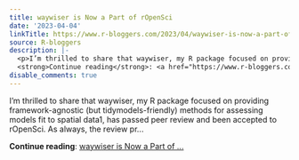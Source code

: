 ```yaml
---
title: waywiser is Now a Part of rOpenSci
date: '2023-04-04'
linkTitle: https://www.r-bloggers.com/2023/04/waywiser-is-now-a-part-of-ropensci/
source: R-bloggers
description: |-
  <p>I’m thrilled to share that waywiser, my R package focused on providing framework-agnostic (but tidymodels-friendly) methods for assessing models fit to spatial data1, has passed peer review and been accepted to rOpenSci. As always, the review pr...</p>
  <strong>Continue reading</strong>: <a href="https://www.r-bloggers.com/2023/04/waywiser-is-now-a-part-of-ropensci/">waywiser is Now a Part of ...
disable_comments: true
---
```

<p>I’m thrilled to share that waywiser, my R package focused on providing framework-agnostic (but tidymodels-friendly) methods for assessing models fit to spatial data1, has passed peer review and been accepted to rOpenSci. As always, the review pr...</p>
<strong>Continue reading</strong>: <a href="https://www.r-bloggers.com/2023/04/waywiser-is-now-a-part-of-ropensci/">waywiser is Now a Part of ...